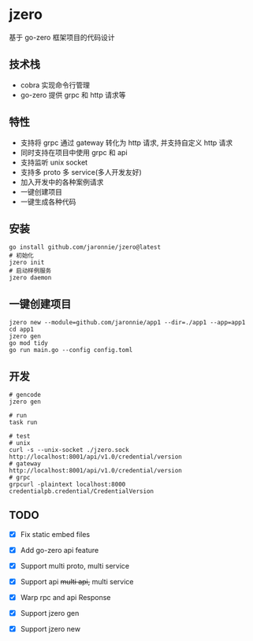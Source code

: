 # jzero

基于 go-zero 框架项目的代码设计

## 技术栈

* cobra 实现命令行管理
* go-zero 提供 grpc 和 http 请求等

## 特性

* 支持将 grpc 通过 gateway 转化为 http 请求, 并支持自定义 http 请求
* 同时支持在项目中使用 grpc 和 api
* 支持监听 unix socket
* 支持多 proto 多 service(多人开发友好)
* 加入开发中的各种案例请求
* 一键创建项目
* 一键生成各种代码

## 安装

```shell
go install github.com/jaronnie/jzero@latest
# 初始化
jzero init
# 启动样例服务
jzero daemon
```

## 一键创建项目

```shell
jzero new --module=github.com/jaronnie/app1 --dir=./app1 --app=app1
cd app1
jzero gen
go mod tidy
go run main.go --config config.toml
```

## 开发

```shell
# gencode
jzero gen

# run
task run

# test
# unix
curl -s --unix-socket ./jzero.sock http://localhost:8001/api/v1.0/credential/version
# gateway
http://localhost:8001/api/v1.0/credential/version
# grpc
grpcurl -plaintext localhost:8000 credentialpb.credential/CredentialVersion
```

## TODO

- [x] Fix static embed files
- [x] Add go-zero api feature
- [x] Support multi proto, multi service
- [x] Support api ~~multi api,~~ multi service
- [x] Warp rpc and api Response
- [x] Support jzero gen
- [x] Support jzero new

